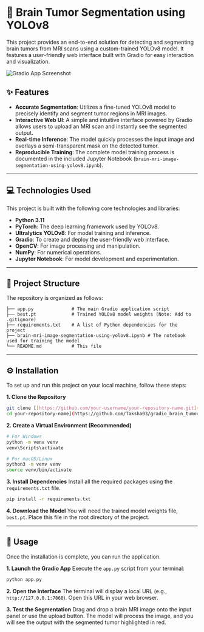# 🧠 Brain Tumor Segmentation using YOLOv8

This project provides an end-to-end solution for detecting and segmenting brain tumors from MRI scans using a custom-trained YOLOv8 model. It features a user-friendly web interface built with Gradio for easy interaction and visualization.

![Gradio App Screenshot](gradio_app_ss.jpg)


## ✨ Features

* **Accurate Segmentation**: Utilizes a fine-tuned YOLOv8 model to precisely identify and segment tumor regions in MRI images.
* **Interactive Web UI**: A simple and intuitive interface powered by Gradio allows users to upload an MRI scan and instantly see the segmented output.
* **Real-time Inference**: The model quickly processes the input image and overlays a semi-transparent mask on the detected tumor.
* **Reproducible Training**: The complete model training process is documented in the included Jupyter Notebook (`brain-mri-image-segmentation-using-yolov8.ipynb`).

---

## 💻 Technologies Used

This project is built with the following core technologies and libraries:

* **Python 3.11**
* **PyTorch**: The deep learning framework used by YOLOv8.
* **Ultralytics YOLOv8**: For model training and inference.
* **Gradio**: To create and deploy the user-friendly web interface.
* **OpenCV**: For image processing and manipulation.
* **NumPy**: For numerical operations.
* **Jupyter Notebook**: For model development and experimentation.

---

## 📂 Project Structure

The repository is organized as follows:

```
├── app.py              # The main Gradio application script
├── best.pt             # Trained YOLOv8 model weights (Note: Add to .gitignore)
├── requirements.txt    # A list of Python dependencies for the project
├── brain-mri-image-segmentation-using-yolov8.ipynb # The notebook used for training the model
└── README.md           # This file
```

---

## ⚙️ Installation

To set up and run this project on your local machine, follow these steps:

**1. Clone the Repository**
```bash
git clone [[https://github.com/your-username/your-repository-name.git](https://github.com/your-username/your-repository-name.git)
cd your-repository-name](https://github.com/Taksha03/gradio_brain_tumor_image_segmentation.git)
```

**2. Create a Virtual Environment (Recommended)**
```bash
# For Windows
python -m venv venv
venv\Scripts\activate

# For macOS/Linux
python3 -m venv venv
source venv/bin/activate
```

**3. Install Dependencies**
Install all the required packages using the `requirements.txt` file.
```bash
pip install -r requirements.txt
```

**4. Download the Model**
You will need the trained model weights file, `best.pt`. Place this file in the root directory of the project.

---

## 🚀 Usage

Once the installation is complete, you can run the application.

**1. Launch the Gradio App**
Execute the `app.py` script from your terminal:
```bash
python app.py
```

**2. Open the Interface**
The terminal will display a local URL (e.g., `http://127.0.0.1:7860`). Open this URL in your web browser.

**3. Test the Segmentation**
Drag and drop a brain MRI image onto the input panel or use the upload button. The model will process the image, and you will see the output with the segmented tumor highlighted in red.
